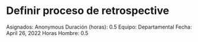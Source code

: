 # Definir proceso de retrospective

Asignados: Anonymous
Duración (horas): 0.5
Equipo: Departamental
Fecha: April 26, 2022
Horas Hombre: 0.5